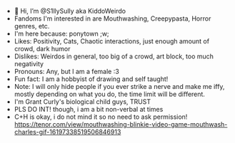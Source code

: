 - 👋 Hi, I’m @S1llySully aka KiddoWeirdo
- Fandoms I'm interested in are Mouthwashing, Creepypasta, Horror genres, etc.
- I'm here because: ponytown ;w;
- Likes: Positivity, Cats, Chaotic interactions, just enough amount of crowd, dark humor
- Dislikes: Weirdos in general, too big of a crowd, art block, too much negativity
- Pronouns: Any, but I am a female :3
- Fun fact: I am a hobbyist of drawing and self taught!
- Note: I will only hide people if you ever strike a nerve and make me iffy,
 mostly depending on what you do, the time limit will be different.
- I'm Grant Curly's biological child guys, TRUST
- PLS DO INT! though, i am a bit non-verbal at times
- C+H is okay, i do not mind it so no need to ask permission!
  https://tenor.com/view/mouthwashing-blinkie-video-game-mouthwash-charles-gif-16197338519506846913
<!---
S1llySully/S1llySully is a ✨ special ✨ repository because its `README.md` (this file) appears on your GitHub profile.
You can click the Preview link to take a look at your changes.
--->
